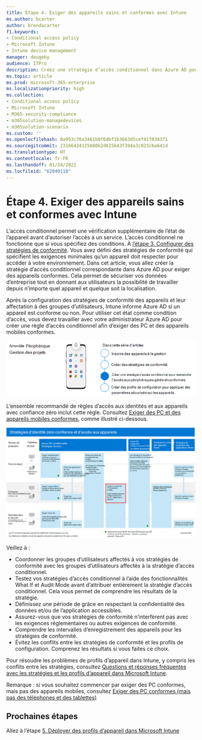```yaml
---
title: Étape 4. Exiger des appareils sains et conformes avec Intune
ms.author: bcarter
author: brendacarter
f1.keywords:
- Conditional access policy
- Microsoft Intune
- Intune device management
manager: dougeby
audience: ITPro
description: Créez une stratégie d’accès conditionnel dans Azure AD pour exiger des appareils conformes, en conservant la sécurité des données d’entreprise lorsque les utilisateurs travaillent à partir de n’importe quel appareil dans n’importe quel emplacement.
ms.topic: article
ms.prod: microsoft-365-enterprise
ms.localizationpriority: high
ms.collection:
- Conditional access policy
- Microsoft Intune
- M365-security-compliance
- m365solution-managedevices
- m365solution-scenario
ms.custom: ''
ms.openlocfilehash: 8a953c76a3461b0f6dbf1b3663d5cef41f038371
ms.sourcegitcommit: 23166424125b80b2d615643f394a3c023cba641d
ms.translationtype: HT
ms.contentlocale: fr-FR
ms.lasthandoff: 01/14/2022
ms.locfileid: "62049118"
---
```

# <a name="step-4-require-healthy-and-compliant-devices-with-intune"></a>Étape 4. Exiger des appareils sains et conformes avec Intune

L’accès conditionnel permet une vérification supplémentaire de l’état de l’appareil avant d’autoriser l’accès à un service. L’accès conditionnel ne fonctionne que si vous spécifiez des conditions. À [l’étape 3. Configurer des stratégies de conformité](manage-devices-with-intune-compliance-policies.md). Vous avez défini des stratégies de conformité qui spécifient les exigences minimales qu’un appareil doit respecter pour accéder à votre environnement. Dans cet article, vous allez créer la stratégie d’accès conditionnel correspondante dans Azure AD pour exiger des appareils conformes. Cela permet de sécuriser vos données d’entreprise tout en donnant aux utilisateurs la possibilité de travailler depuis n’importe quel appareil et quelque soit la localisation.

Après la configuration des stratégies de conformité des appareils et leur affectation à des groupes d’utilisateurs, Intune informe Azure AD si un appareil est conforme ou non. Pour utiliser cet état comme condition d’accès, vous devez travailler avec votre administrateur Azure AD pour créer une règle d’accès conditionnel afin d’exiger des PC et des appareils mobiles conformes.


![Étapes de gestion des appareils](../media/devices/intune-mdm-step-3.png#lightbox)

L’ensemble recommandé de règles d’accès aux identités et aux appareils avec confiance zéro inclut cette règle. Consultez [Exiger des PC et des appareils mobiles conformes](../security/office-365-security/identity-access-policies.md#require-compliant-pcs-and-mobile-devices), comme illustré ci-dessous.


[![Stratégies d’accès aux appareils et aux identités de confiance zéro](../media/devices/identity-device-require-compliance.png#lightbox)](https://github.com/MicrosoftDocs/microsoft-365-docs/raw/public/microsoft-365/media/devices/identity-device-require-compliance.png)



Veillez à :
- Coordonner les groupes d’utilisateurs affectés à vos stratégies de conformité avec les groupes d’utilisateurs affectés à la stratégie d’accès conditionnel.
- Testez vos stratégies d’accès conditionnel à l’aide des fonctionnalités What If et Audit Mode avant d’attribuer entièrement la stratégie d’accès conditionnel. Cela vous permet de comprendre les résultats de la stratégie.
- Définissez une période de grâce en respectant la confidentialité des données et/ou de l’application accessibles. 
- Assurez-vous que vos stratégies de conformité n’interfèrent pas avec les exigences réglementaires ou autres exigences de conformité. 
- Comprendre les intervalles d’enregistrement des appareils pour les stratégies de conformité.
- Évitez les conflits entre les stratégies de conformité et les profils de configuration. Comprenez les résultats si vous faites ce choix.

Pour résoudre les problèmes de profils d’appareil dans Intune, y compris les conflits entre les stratégies, consultez [Questions et réponses fréquentes avec les stratégies et les profils d’appareil dans Microsoft Intune](/mem/intune/configuration/device-profile-troubleshoot).

Remarque : si vous souhaitez commencer par exiger des PC conformes, mais pas des appareils mobiles, consultez [Exiger des PC conformes (mais pas des téléphones et des tablettes)](../security/office-365-security/identity-access-policies.md) 

## <a name="next-steps"></a>Prochaines étapes

Allez à l’étape [5. Déployer des profils d’appareil dans Microsoft Intune](manage-devices-with-intune-configuration-profiles.md)
